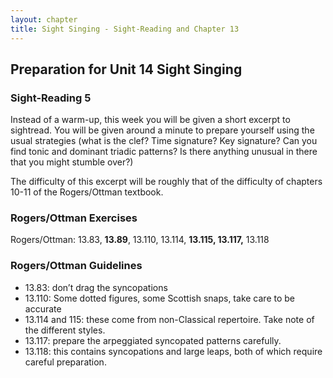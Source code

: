 ```yaml
---
layout: chapter
title: Sight Singing - Sight-Reading and Chapter 13
---
```


## Preparation for Unit 14 Sight Singing

### Sight-Reading 5

Instead of a warm-up, this week you will be given a short excerpt to sightread. You will be given around a minute to prepare yourself using the usual strategies (what is the clef? Time signature? Key signature? Can you find tonic and dominant triadic patterns? Is there anything unusual in there that you might stumble over?)

The difficulty of this excerpt will be roughly that of the difficulty of chapters 10-11 of the Rogers/Ottman textbook.

### Rogers/Ottman Exercises

Rogers/Ottman: 13.83, **13.89**, 13.110, 13.114, **13.115, 13.117,** 13.118

### Rogers/Ottman Guidelines

- 13.83: don’t drag the syncopations
- 13.110: Some dotted figures, some Scottish snaps, take care to be accurate
- 13.114 and 115: these come from non-Classical repertoire. Take note of the different styles.
- 13.117: prepare the arpeggiated syncopated patterns carefully.
- 13.118: this contains syncopations and large leaps, both of which require careful preparation.